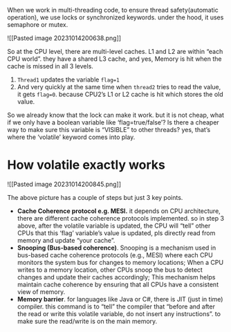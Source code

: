 When we work in multi-threading code, to ensure thread safety(automatic operation), we use locks or synchronized keywords. under the hood, it uses semaphore or mutex.

![[Pasted image 20231014200638.png]]

So at the CPU level, there are multi-level caches. L1 and L2 are within “each CPU world”. they have a shared L3 cache, and yes, Memory is hit when the cache is missed in all 3 levels.

1. `Thread1` updates the variable `flag=1`
2. And very quickly at the same time when `thread2` tries to read the value, it gets `flag=0`. because CPU2’s L1 or L2 cache is hit which stores the old value.

So we already know that the lock can make it work. but it is not cheap, what if we only have a boolean variable like ‘flag=true/false’? Is there a cheaper way to make sure this variable is “VISIBLE” to other threads? yes, that’s where the ‘volatile’ keyword comes into play.

# How volatile exactly works

![[Pasted image 20231014200845.png]]

The above picture has a couple of steps but just 3 key points.

- **Cache Coherence protocol e.g. MESI.** it depends on CPU architecture, there are different cache coherence protocols implemented. so in step 3 above, after the volatile variable is updated, the CPU will “tell” other CPUs that this ‘flag’ variable’s value is updated, pls directly read from memory and update “your cache”.
- **Snooping (Bus-based coherence)**. Snooping is a mechanism used in bus-based cache coherence protocols (e.g., MESI) where each CPU monitors the system bus for changes to memory locations; When a CPU writes to a memory location, other CPUs snoop the bus to detect changes and update their caches accordingly; This mechanism helps maintain cache coherence by ensuring that all CPUs have a consistent view of memory.
- **Memory barrier**. for languages like Java or C#, there is JIT (just in time) compiler. this command is to “tell” the compiler that “before and after the read or write this volatile variable, do not insert any instructions”. to make sure the read/write is on the main memory.

